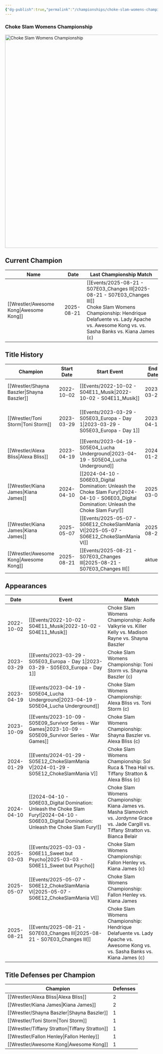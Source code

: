 ```yaml
---
{"dg-publish":true,"permalink":"/championships/choke-slam-womens-championship/","title":"Choke Slam Womens Championship","noteIcon":""}
---
```



### Choke Slam Womens Championship

<img src="https://github.com/CptSpaulding1980/choke-slam-wrestling/releases/download/images/Choke_Slam_Womens_Championship.png" alt="Choke Slam Womens Championship" width="700">

## Current Champion

| Name | Date | Last Championship Match |
|------|------|------------------------|
| [[Wrestler/Awesome Kong\|Awesome Kong]] | 2025-08-21 | [[Events/2025-08-21 - S07E03_Changes III\|2025-08-21 - S07E03_Changes III]]<br>Choke Slam Womens Championship: Hendrique Delafuente vs. Lady Apache vs. Awesome Kong vs. vs. Sasha Banks vs. Kiana James (c) |

## Title History

| Champion | Start Date | Start Event | End Date | End Event | Duration | Defenses |
|----------|------------|-------------|----------|-----------|----------|----------|
| [[Wrestler/Shayna Baszler\|Shayna Baszler]] | 2022-10-02 | [[Events/2022-10-02 - S04E11_Musik\|2022-10-02 - S04E11_Musik]] | 2023-03-29 | [[Events/2023-03-29 - S05E03_Europa - Day 1\|2023-03-29 - S05E03_Europa - Day 1]] | 178 | 0 |
| [[Wrestler/Toni Storm\|Toni Storm]] | 2023-03-29 | [[Events/2023-03-29 - S05E03_Europa - Day 1\|2023-03-29 - S05E03_Europa - Day 1]] | 2023-04-19 | [[Events/2023-04-19 - S05E04_Lucha Underground\|2023-04-19 - S05E04_Lucha Underground]] | 21 | 0 |
| [[Wrestler/Alexa Bliss\|Alexa Bliss]] | 2023-04-19 | [[Events/2023-04-19 - S05E04_Lucha Underground\|2023-04-19 - S05E04_Lucha Underground]] | 2024-01-29 | [[Events/2024-01-29 - S05E12_ChokeSlamMania V\|2024-01-29 - S05E12_ChokeSlamMania V]] | 285 | 1 |
| [[Wrestler/Kiana James\|Kiana James]] | 2024-04-10 | [[2024-04-10 - S06E03_Digital Domination: Unleash the Choke Slam Fury!\|2024-04-10 - S06E03_Digital Domination: Unleash the Choke Slam Fury!]] | 2025-03-03 | [[Events/2025-03-03 - S06E11_Sweet but Psycho\|2025-03-03 - S06E11_Sweet but Psycho]] | 327 | 0 |
| [[Wrestler/Kiana James\|Kiana James]] | 2025-05-07 | [[Events/2025-05-07 - S06E12_ChokeSlamMania VI\|2025-05-07 - S06E12_ChokeSlamMania VI]] | 2025-08-21 | [[Events/2025-08-21 - S07E03_Changes III\|2025-08-21 - S07E03_Changes III]] | 106 | 0 |
| [[Wrestler/Awesome Kong\|Awesome Kong]] | 2025-08-21 | [[Events/2025-08-21 - S07E03_Changes III\|2025-08-21 - S07E03_Changes III]] | aktuell | [[-\|-]] | ongoing | 0 |

## Appearances

| Date | Event | Match |
|------|-------|-------|
| 2022-10-02 | [[Events/2022-10-02 - S04E11_Musik\|2022-10-02 - S04E11_Musik]] | Choke Slam Womens Championship: Aoife Valkyrie vs. Killer Kelly vs. Madison Rayne vs. Shayna Baszler |
| 2023-03-29 | [[Events/2023-03-29 - S05E03_Europa - Day 1\|2023-03-29 - S05E03_Europa - Day 1]] | Choke Slam Womens Championship: Toni Storm vs. Shayna Baszler (c) |
| 2023-04-19 | [[Events/2023-04-19 - S05E04_Lucha Underground\|2023-04-19 - S05E04_Lucha Underground]] | Choke Slam Womens Championship: Alexa Bliss vs. Toni Storm (c) |
| 2023-10-09 | [[Events/2023-10-09 - S05E09_Survivor Series - War Games\|2023-10-09 - S05E09_Survivor Series - War Games]] | Choke Slam Womens Championship: Shayna Baszler vs. Alexa Bliss (c) |
| 2024-01-29 | [[Events/2024-01-29 - S05E12_ChokeSlamMania V\|2024-01-29 - S05E12_ChokeSlamMania V]] | Choke Slam Womens Championship: Sol Ruca & Thea Hail vs. Tiffany Stratton & Alexa Bliss (c) |
| 2024-04-10 | [[2024-04-10 - S06E03_Digital Domination: Unleash the Choke Slam Fury!\|2024-04-10 - S06E03_Digital Domination: Unleash the Choke Slam Fury!]] | Choke Slam Womens Championship: Kiana James vs. Masha Slamovich vs. Jordynne Grace vs. Jade Cargill vs. Tiffany Stratton vs. Bianca Belair |
| 2025-03-03 | [[Events/2025-03-03 - S06E11_Sweet but Psycho\|2025-03-03 - S06E11_Sweet but Psycho]] | Choke Slam Womens Championship: Fallon Henley vs. Kiana James (c) |
| 2025-05-07 | [[Events/2025-05-07 - S06E12_ChokeSlamMania VI\|2025-05-07 - S06E12_ChokeSlamMania VI]] | Choke Slam Womens Championship: Fallon Henley vs. Kiana James |
| 2025-08-21 | [[Events/2025-08-21 - S07E03_Changes III\|2025-08-21 - S07E03_Changes III]] | Choke Slam Womens Championship: Hendrique Delafuente vs. Lady Apache vs. Awesome Kong vs. vs. Sasha Banks vs. Kiana James (c) |

## Title Defenses per Champion

| Champion | Defenses |
|----------|----------|
| [[Wrestler/Alexa Bliss\|Alexa Bliss]] | 2 |
| [[Wrestler/Kiana James\|Kiana James]] | 2 |
| [[Wrestler/Shayna Baszler\|Shayna Baszler]] | 1 |
| [[Wrestler/Toni Storm\|Toni Storm]] | 1 |
| [[Wrestler/Tiffany Stratton\|Tiffany Stratton]] | 1 |
| [[Wrestler/Fallon Henley\|Fallon Henley]] | 1 |
| [[Wrestler/Awesome Kong\|Awesome Kong]] | 1 |